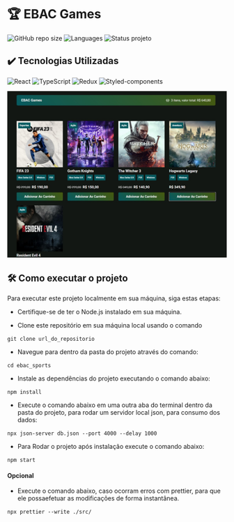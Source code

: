 # 🏆 EBAC Games
![GitHub repo size](https://img.shields.io/github/repo-size/EmersonPenelli/ebac_games_redux?style=for-the-badge)
![Languages](https://img.shields.io/github/languages/count/EmersonPenelli/ebac_games_redux?style=for-the-badge)
![Status projeto](https://img.shields.io/badge/STATUS-CONCLUIDO-GREEN?style=for-the-badge)

## ✔️ Tecnologias Utilizadas
![React](https://img.shields.io/badge/React-20232A?style=for-the-badge&logo=react&logoColor=61DAFB)
![TypeScript](https://img.shields.io/badge/TypeScript-007ACC?style=for-the-badge&logo=typescript&logoColor=white)
![Redux](https://img.shields.io/badge/Redux-593D88?style=for-the-badge&logo=redux&logoColor=white)
![Styled-components](https://img.shields.io/badge/styled--components-DB7093?style=for-the-badge&logo=styled-components&logoColor=white)

<img src="./public/screenshot-01.jpg" alt="screenshot do projeto">

<br>

## 🛠️ Como executar o projeto
Para executar este projeto localmente em sua máquina, siga estas etapas:

- Certifique-se de ter o Node.js instalado em sua máquina.

- Clone este repositório em sua máquina local usando o comando
```
git clone url_do_repositorio
```

- Navegue para dentro da pasta do projeto através do comando:
```
cd ebac_sports
```

- Instale as dependências do projeto executando o comando abaixo:
```
npm install
```

- Execute o comando abaixo em uma outra aba do terminal dentro da pasta do projeto, para rodar um servidor local json, para consumo dos dados:
```
npx json-server db.json --port 4000 --delay 1000
```

- Para Rodar o projeto após instalação execute o comando abaixo:
```
npm start
```

#### Opcional
- Execute o comando abaixo, caso ocorram erros com prettier, para que ele possaefetuar as modificações de forma instantânea.
```
npx prettier --write ./src/
```
